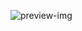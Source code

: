 ![preview-img](https://github.com/JT-Production/Music-Player/assets/159021963/d882b5a0-ed39-46d6-8967-e4971762147a)
